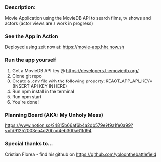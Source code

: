 ### Description:
Movie Application using the MovieDB API to search films, tv shows and actors (actor views are a work in progress)

### See the App in Action
Deployed using zeit now at: https://movie-app.hhe.now.sh

### Run the app yourself
1) Get a MovieDB API key @ https://developers.themoviedb.org/
2) Clone git repo
3) Create a .env file with the following property:
  REACT_APP_API_KEY=(INSERT API KEY IN HERE)
4) Run npm install in the terminal
5) Run npm start
6) You're done!

### Planning Board (AKA: My Unholy Mess)
https://www.notion.so/94815b66af6b4a2db579e9f9a1fe0a99?v=fd91252003ea4d20bbd4eb300a61fd94
  
### Special thanks to...
Cristian Florea - find his github on https://github.com/yoloonthebattlefield
